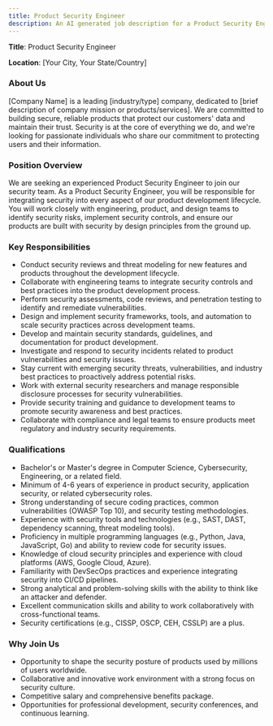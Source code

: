```yaml
---
title: Product Security Engineer
description: An AI generated job description for a Product Security Engineer
---
```


**Title**: Product Security Engineer

**Location**: [Your City, Your State/Country]

### About Us

[Company Name] is a leading [industry/type] company, dedicated to [brief description of company mission or products/services]. We are committed to building secure, reliable products that protect our customers' data and maintain their trust. Security is at the core of everything we do, and we're looking for passionate individuals who share our commitment to protecting users and their information.

### Position Overview

We are seeking an experienced Product Security Engineer to join our security team. As a Product Security Engineer, you will be responsible for integrating security into every aspect of our product development lifecycle. You will work closely with engineering, product, and design teams to identify security risks, implement security controls, and ensure our products are built with security by design principles from the ground up.

### Key Responsibilities

- Conduct security reviews and threat modeling for new features and products throughout the development lifecycle.
- Collaborate with engineering teams to integrate security controls and best practices into the product development process.
- Perform security assessments, code reviews, and penetration testing to identify and remediate vulnerabilities.
- Design and implement security frameworks, tools, and automation to scale security practices across development teams.
- Develop and maintain security standards, guidelines, and documentation for product development.
- Investigate and respond to security incidents related to product vulnerabilities and security issues.
- Stay current with emerging security threats, vulnerabilities, and industry best practices to proactively address potential risks.
- Work with external security researchers and manage responsible disclosure processes for security vulnerabilities.
- Provide security training and guidance to development teams to promote security awareness and best practices.
- Collaborate with compliance and legal teams to ensure products meet regulatory and industry security requirements.

### Qualifications

- Bachelor's or Master's degree in Computer Science, Cybersecurity, Engineering, or a related field.
- Minimum of 4-6 years of experience in product security, application security, or related cybersecurity roles.
- Strong understanding of secure coding practices, common vulnerabilities (OWASP Top 10), and security testing methodologies.
- Experience with security tools and technologies (e.g., SAST, DAST, dependency scanning, threat modeling tools).
- Proficiency in multiple programming languages (e.g., Python, Java, JavaScript, Go) and ability to review code for security issues.
- Knowledge of cloud security principles and experience with cloud platforms (AWS, Google Cloud, Azure).
- Familiarity with DevSecOps practices and experience integrating security into CI/CD pipelines.
- Strong analytical and problem-solving skills with the ability to think like an attacker and defender.
- Excellent communication skills and ability to work collaboratively with cross-functional teams.
- Security certifications (e.g., CISSP, OSCP, CEH, CSSLP) are a plus.

### Why Join Us

- Opportunity to shape the security posture of products used by millions of users worldwide.
- Collaborative and innovative work environment with a strong focus on security culture.
- Competitive salary and comprehensive benefits package.
- Opportunities for professional development, security conferences, and continuous learning.